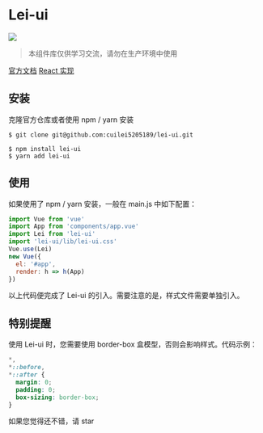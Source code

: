 # Lei-ui

![](https://img.shields.io/badge/license-MIT-000000.svg)

> 本组件库仅供学习交流，请勿在生产环境中使用

[官方文档](https://leiui.codepower.rocks)
[React 实现](https://github.com/cuilei5205189/lei-react)

## 安装

克隆官方仓库或者使用 npm / yarn 安装

```
$ git clone git@github.com:cuilei5205189/lei-ui.git

$ npm install lei-ui
$ yarn add lei-ui
```

## 使用

如果使用了 npm / yarn 安装，一般在 main.js 中如下配置：

```javascript
import Vue from 'vue'
import App from 'components/app.vue'
import Lei from 'lei-ui'
import 'lei-ui/lib/lei-ui.css'
Vue.use(Lei)
new Vue({
  el: '#app',
  render: h => h(App)
})
```

以上代码便完成了 Lei-ui 的引入。需要注意的是，样式文件需要单独引入。

## 特别提醒

使用 Lei-ui 时，您需要使用 border-box 盒模型，否则会影响样式。代码示例：

```css
*,
*::before,
*::after {
  margin: 0;
  padding: 0;
  box-sizing: border-box;
}
```

如果您觉得还不错，请 star
